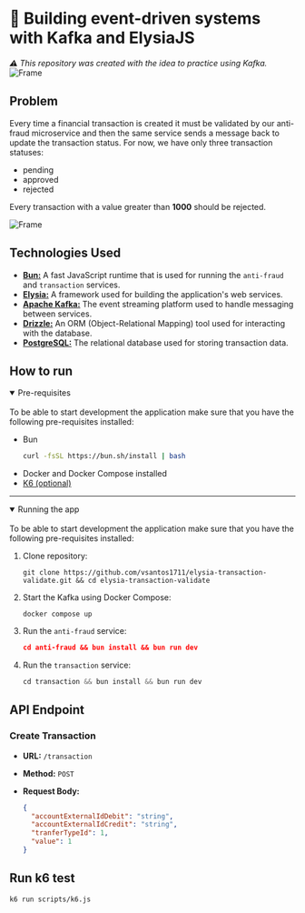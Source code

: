 # 🐬 Building event-driven systems with Kafka and ElysiaJS

_⚠️ This repository was created with the idea to practice using Kafka._
![Frame](https://raw.githubusercontent.com/vsantos1711/elysia-transaction-validator/main/assets/tech.png)

## Problem

Every time a financial transaction is created it must be validated by our anti-fraud microservice and then the same service sends a message back to update the transaction status. For now, we have only three transaction statuses:

- pending
- approved
- rejected

Every transaction with a value greater than **1000** should be rejected.

![Frame](https://raw.githubusercontent.com/vsantos1711/elysia-transaction-validator/main/assets/diagram.png)

## Technologies Used

- **[Bun:](https://bun.sh/)** A fast JavaScript runtime that is used for running the `anti-fraud` and `transaction` services.
- **[Elysia:](https://elysiajs.com/)** A framework used for building the application's web services.
- **[Apache Kafka:](https://kafka.apache.org/)** The event streaming platform used to handle messaging between services.
- **[Drizzle:](https://orm.drizzle.team/)** An ORM (Object-Relational Mapping) tool used for interacting with the database.
- **[PostgreSQL:](https://www.postgresql.org/)** The relational database used for storing transaction data.

## How to run

<details open><summary> Pre-requisites </summary> <br />
To be able to start development the application make sure that you have the following pre-requisites installed:
  
- Bun
  ```bash
  curl -fsSL https://bun.sh/install | bash
  ```
- Docker and Docker Compose installed
- [K6 (optional)](https://k6.io/docs/get-started/installation/)

---
</details>

<details open><summary> Running the app </summary> <br />
To be able to start development the application make sure that you have the following pre-requisites installed:

1. Clone repository:
   ```shell
   git clone https://github.com/vsantos1711/elysia-transaction-validate.git && cd elysia-transaction-validate
   ```
2. Start the Kafka using Docker Compose:
   ```shell
   docker compose up
   ```
3. Run the `anti-fraud` service:
   ```json
   cd anti-fraud && bun install && bun run dev
   ```
4. Run the `transaction` service:
   ```js
   cd transaction && bun install && bun run dev
   ```
</details>

## API Endpoint

### Create Transaction

- **URL:** `/transaction`
- **Method:** `POST`
- **Request Body:**

  ```json
  {
    "accountExternalIdDebit": "string",
    "accountExternalIdCredit": "string",
    "tranferTypeId": 1,
    "value": 1
  }
  ```

## Run k6 test

```bash
k6 run scripts/k6.js
```
